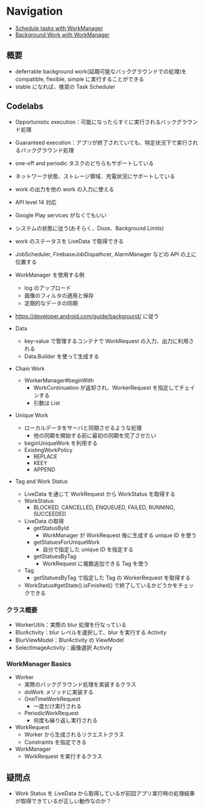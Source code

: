 # Navigation

* [Schedule tasks with WorkManager](https://developer.android.com/topic/libraries/architecture/workmanager)
* [Background Work with WorkManager](https://codelabs.developers.google.com/codelabs/android-workmanager/)

## 概要

* deferrable background work(延期可能なバックグラウンドでの処理)を compatible, flexible, simple に実行することができる
* stable になれば、推奨の Task Scheduler

## Codelabs

* Opportunistic execution：可能になったらすぐに実行されるバックグラウンド処理
* Guaranteed execution：アプリが終了されていても、特定状況下で実行されるバックグラウンド処理

* one-off and periodic タスクのどちらもサポートしている
* ネットワーク状態、ストレージ領域、充電状況にサポートしている
* work の出力を他の work の入力に使える
* API level 14 対応
* Google Play services がなくてもいい
* システムの状態に従う(おそらく、Doze、Background Limits)
* work のステータスを LiveData で取得できる

* JobScheduler, FirebaseJobDispathcer, AlarmManager などの API の上に位置する

* WorkManager を使用する例
  * log のアップロード
  * 画像のフィルタの適用と保存
  * 定期的なデータの同期
* https://developer.android.com/guide/background/ に従う

* Data
  * key-value で管理するコンテナで WorkRequest の入力、出力に利用される
  * Data.Builder を使って生成する

* Chain Work
  * WorkerManager#beginWith
    * WorkContinuation が返却され、WorkerRequest を指定してチェインする
    * 引数は List

* Unique Work
  * ローカルデータをサーバと同期させるような処理
    * 他の同期を開始する前に最初の同期を完了させたい
  * beginUniqueWork を利用する
  * ExistingWorkPolicy
    * REPLACE
    * KEEY
    * APPEND

* Tag and Work Status
  * LiveData を通じて WorkRequest から WorkStatus を取得する
  * WorkStatus
    * BLOCKED, CANCELLED, ENQUEUED, FAILED, RUNNING, SUCCEEDED
  * LiveData の取得
    * getStatusById
      * WorkManager が WorkRequest 毎に生成する unique ID を使う
    * getStatuesForUniqueWork
      * 自分で指定した unique ID を指定する
    * getStatuesByTag
      * WorkRequest に複数追加できる Tag を使う
  * Tag
    * getStatuesByTag で指定した Tag の WorkerRequest を取得する
  * WorkStatus#getState().isFinished() で終了しているかどうかをチェックできる

### クラス概要

* WorkerUtils：実際の blur 処理を行なっている
* BlurActivity：blur レベルを選択して、blur を実行する Activity
* BlurViewModel：BlurActivity の ViewModel
* SelectImageActivity：画像選択 Activity

### WorkManager Basics

* Worker
  * 実際のバックグラウンド処理を実装するクラス
  * doWork メソッドに実装する
  * OneTimeWorkRequest
    * 一度だけ実行される
  * PeriodicWorkRequest
    * 何度も繰り返し実行される
* WorkRequest
  * Worker から生成されるリクエストクラス
  * Constraints を指定できる
* WorkManager
  * WorkRequest を実行するクラス


## 疑問点

* Work Status を LiveData から取得しているが前回アプリ実行時の処理結果が取得できているが正しい動作なのか？
